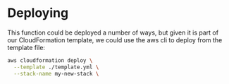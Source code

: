 # Deploying

This function could be deployed a number of ways, but given it is part of our CloudFormation template, we could use the aws cli to deploy from the template file:

```bash
aws cloudformation deploy \
  --template ./template.yml \
  --stack-name my-new-stack \
```
